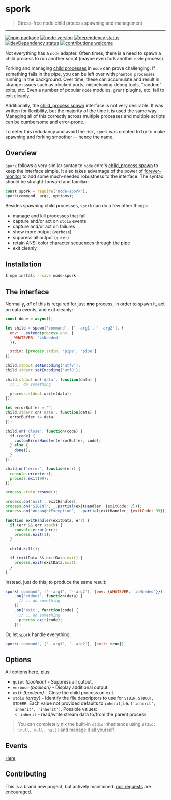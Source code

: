 # spork

> Stress-free node child process spawning and management

----------

[![npm package](https://badge.fury.io/js/node-spork.svg)](https://www.npmjs.com/package/node-spork)
[![node version](https://img.shields.io/node/v/node-spork.svg?style=flat)](http://nodejs.org/download/)
[![dependency status](https://david-dm.org/justinhelmer/node-spork.svg)](https://github.com/justinhelmer/node-spork)
[![devDependency status](https://david-dm.org/dwyl/esta/dev-status.svg)](https://github.com/justinhelmer/node-spork#info=devDependencies)
[![contributions welcome](https://img.shields.io/badge/contributions-welcome-brightgreen.svg?style=flat)](https://github.com/justinhelmer/node-spork/issues)

Not everything has a `node` adapter. Often times, there is a need to spawn a child process to run another script (maybe even fork another `node` process).

Forking and managing [child processes](https://nodejs.org/api/child_process.html) in `node` can prove challenging. If something fails in the pipe, you can be
left over with `phantom processes` running in the background. Over time, these can accumulate and result in strange issues such as blocked ports,
misbehaving debug tools, "random" exits, etc. Even a number of popular `node` modules, `grunt` plugins, etc. fail to exit cleanly. 

Additionally, the [child_process.spawn](https://nodejs.org/api/child_process.html#child_process_child_process_spawn_command_args_options) interface is
not very desirable. It was written for flexibility, but the majority of the time it is used the same way. Managing all of this correctly across multiple
processes and multiple scripts can be cumbersome and error-prone.

To defer this redudancy and avoid the risk, `spork` was created to try to make spawning and forking smoother -- hence the name.

## Overview

`Spork` follows a very similar syntax to `node` core's [child_process.spawn](https://nodejs.org/api/child_process.html#child_process_child_process_spawn_command_args_options)
to keep the interface simple. It also takes advantage of the power of [forever-monitor](https://github.com/foreverjs/forever-monitor) to add some much-needed
robustness to the interface. The syntax should be straight-forward and familiar:

```js
const spork = require('node-spork');
spork(command, args, options);
```

Besides spawning child processes, `spork` can do a few other things:

 - manage and kill processes that fail
 - capture and/or act on `stdio` events
 - capture and/or act on failures
 - show more output (`verbose`)
 - suppress all output (`quiet`)
 - retain ANSI color character sequences through the pipe
 - exit cleanly
 
## Installation

```bash
$ npm install --save node-spork
```
 
## The interface

Normally, _all_ of this is required for just **one** process, in order to spawn it, act on data events, and exit cleanly:

```js
const done = async();

let child = spawn('command', ['--arg1', '--arg2'], {
  env: _.extend(process.env, {
    WHATEVER: 'isNeeded'
  }),

  stdio: [process.stdin, 'pipe', 'pipe']
});

child.stdout.setEncoding('utf8');
child.stderr.setEncoding('utf8');

child.stdout.on('data', function(data) {
  // .. do something
  
  process.stdout.write(data);
});

let errorBuffer = '';
child.stderr.on('data', function(data) {
  errorBuffer += data;
});

child.on('close', function(code) {
  if (code) {
    customErrorHandler(errorBuffer, code);
  } else {
    done();
  }
});

child.on('error', function(err) {
  console.error(err);
  process.exit(99);
});

process.stdin.resume();

process.on('exit', exitHandler);
process.on('SIGINT', _.partial(exitHandler, {exitCode: 2}));
process.on('uncaughtException', _.partial(exitHandler, {exitCode: 99}));

function exitHandler(exitData, err) {
  if (err && err.stack) {
    console.error(err);
    process.exit(1);
  }
  
  child.kill();

  if (exitData && exitData.exit) {
    process.exit(exitData.exit);
  }
}
```

Instead, just do this, to produce the same result:

```js
spork('command', ['--arg1', '--arg2'], {env: {WHATEVER: 'isNeeded'}})
    .on('stdout', function(data) {
      // .. do something
    })
    .on('exit', function(code) {
      // .. do something
      process.exit(code);
    });
```

Or, let `spork` handle everything:

```js
spork('command', ['--arg1', '--arg2'], {exit: true});
```

## Options

All options [here](https://github.com/foreverjs/forever-monitor#options-available-when-using-forever-in-nodejs), plus:
- `quiet` _{boolean}_ - Suppress all output.
- `verbose` _{boolean}_ - Display additional output.
- `exit` _{boolean}_ - Close the child process on exit.
- `stdio` _{array}_ - Identify the file descriptors to use for `STDIN`, `STDOUT`, `STDERR`. Each value not provided
defaults to `inherit`, i.e. `['inherit', 'inherit', 'inherit']`. Possible values:
    - `inherit` - read/write stream data to/from the parent process
    
> You can completely nix the built-in `stdio` inheritence using `stdio: [null, null, null]` and manage it all yourself.

## Events

[Here](https://github.com/foreverjs/forever-monitor#events-available-when-using-an-instance-of-forever-in-nodejs)

## Contributing

This is a brand new project, but actively maintained. [pull requests](https://github.com/justinhelmer/node-spork/pulls) are encouraged.
